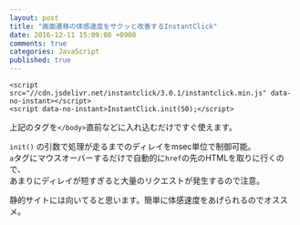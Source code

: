 ```yaml
---
layout: post
title: "画面遷移の体感速度をサクッと改善するInstantClick"
date: 2016-12-11 15:09:08 +0900
comments: true
categories: JavaScript
published: true
---
```



```
<script src="//cdn.jsdelivr.net/instantclick/3.0.1/instantclick.min.js" data-no-instant></script>
<script data-no-instant>InstantClick.init(50);</script>
```

上記のタグを`</body>`直前などに入れ込むだけですぐ使えます。

`init()` の引数で処理が走るまでのディレイをmsec単位で制御可能。  
`a`タグにマウスオーバーするだけで自動的に`href`の先のHTMLを取りに行くので、  
あまりにディレイが短すぎると大量のリクエストが発生するので注意。


静的サイトには向いてると思います。簡単に体感速度をあげられるのでオススメ。

